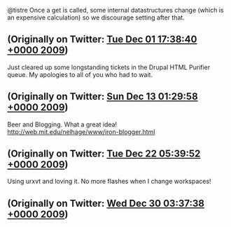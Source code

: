 @tistre Once a get is called, some internal datastructures change (which is an expensive calculation) so we discourage setting after that.

(Originally on Twitter: [Tue Dec 01 17:38:40 +0000 2009](https://twitter.com/ezyang/status/6241415805))
----
Just cleared up some longstanding tickets in the Drupal HTML Purifier queue. My apologies to all of you who had to wait.

(Originally on Twitter: [Sun Dec 13 01:29:58 +0000 2009](https://twitter.com/ezyang/status/6615439448))
----
Beer and Blogging. What a great idea! http://web.mit.edu/nelhage/www/iron-blogger.html

(Originally on Twitter: [Tue Dec 22 05:39:52 +0000 2009](https://twitter.com/ezyang/status/6920059967))
----
Using urxvt and loving it. No more flashes when I change workspaces!

(Originally on Twitter: [Wed Dec 30 03:37:38 +0000 2009](https://twitter.com/ezyang/status/7183069635))
----
